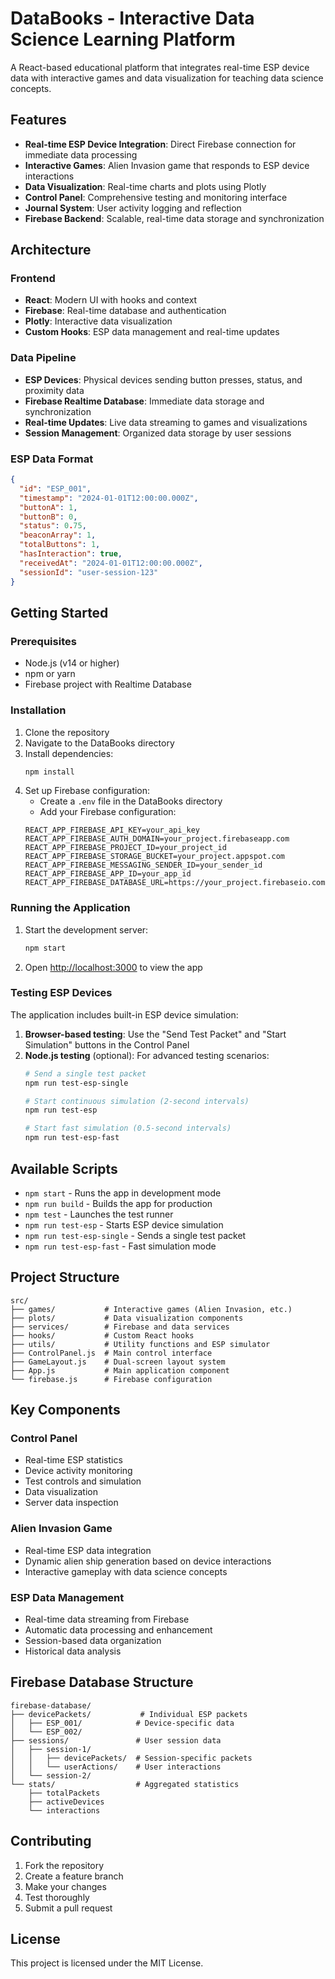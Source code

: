 # DataBooks - Interactive Data Science Learning Platform

A React-based educational platform that integrates real-time ESP device data with interactive games and data visualization for teaching data science concepts.

## Features

- **Real-time ESP Device Integration**: Direct Firebase connection for immediate data processing
- **Interactive Games**: Alien Invasion game that responds to ESP device interactions
- **Data Visualization**: Real-time charts and plots using Plotly
- **Control Panel**: Comprehensive testing and monitoring interface
- **Journal System**: User activity logging and reflection
- **Firebase Backend**: Scalable, real-time data storage and synchronization

## Architecture

### Frontend
- **React**: Modern UI with hooks and context
- **Firebase**: Real-time database and authentication
- **Plotly**: Interactive data visualization
- **Custom Hooks**: ESP data management and real-time updates

### Data Pipeline
- **ESP Devices**: Physical devices sending button presses, status, and proximity data
- **Firebase Realtime Database**: Immediate data storage and synchronization
- **Real-time Updates**: Live data streaming to games and visualizations
- **Session Management**: Organized data storage by user sessions

### ESP Data Format
```json
{
  "id": "ESP_001",
  "timestamp": "2024-01-01T12:00:00.000Z",
  "buttonA": 1,
  "buttonB": 0,
  "status": 0.75,
  "beaconArray": 1,
  "totalButtons": 1,
  "hasInteraction": true,
  "receivedAt": "2024-01-01T12:00:00.000Z",
  "sessionId": "user-session-123"
}
```

## Getting Started

### Prerequisites
- Node.js (v14 or higher)
- npm or yarn
- Firebase project with Realtime Database

### Installation
1. Clone the repository
2. Navigate to the DataBooks directory
3. Install dependencies:
   ```bash
   npm install
   ```
4. Set up Firebase configuration:
   - Create a `.env` file in the DataBooks directory
   - Add your Firebase configuration:
   ```
   REACT_APP_FIREBASE_API_KEY=your_api_key
   REACT_APP_FIREBASE_AUTH_DOMAIN=your_project.firebaseapp.com
   REACT_APP_FIREBASE_PROJECT_ID=your_project_id
   REACT_APP_FIREBASE_STORAGE_BUCKET=your_project.appspot.com
   REACT_APP_FIREBASE_MESSAGING_SENDER_ID=your_sender_id
   REACT_APP_FIREBASE_APP_ID=your_app_id
   REACT_APP_FIREBASE_DATABASE_URL=https://your_project.firebaseio.com
   ```

### Running the Application
1. Start the development server:
   ```bash
   npm start
   ```
2. Open [http://localhost:3000](http://localhost:3000) to view the app

### Testing ESP Devices
The application includes built-in ESP device simulation:

1. **Browser-based testing**: Use the "Send Test Packet" and "Start Simulation" buttons in the Control Panel
2. **Node.js testing** (optional): For advanced testing scenarios:
   ```bash
   # Send a single test packet
   npm run test-esp-single

   # Start continuous simulation (2-second intervals)
   npm run test-esp

   # Start fast simulation (0.5-second intervals)
   npm run test-esp-fast
   ```

## Available Scripts

- `npm start` - Runs the app in development mode
- `npm run build` - Builds the app for production
- `npm test` - Launches the test runner
- `npm run test-esp` - Starts ESP device simulation
- `npm run test-esp-single` - Sends a single test packet
- `npm run test-esp-fast` - Fast simulation mode

## Project Structure

```
src/
├── games/           # Interactive games (Alien Invasion, etc.)
├── plots/           # Data visualization components
├── services/        # Firebase and data services
├── hooks/           # Custom React hooks
├── utils/           # Utility functions and ESP simulator
├── ControlPanel.js  # Main control interface
├── GameLayout.js    # Dual-screen layout system
├── App.js           # Main application component
└── firebase.js      # Firebase configuration
```

## Key Components

### Control Panel
- Real-time ESP statistics
- Device activity monitoring
- Test controls and simulation
- Data visualization
- Server data inspection

### Alien Invasion Game
- Real-time ESP data integration
- Dynamic alien ship generation based on device interactions
- Interactive gameplay with data science concepts

### ESP Data Management
- Real-time data streaming from Firebase
- Automatic data processing and enhancement
- Session-based data organization
- Historical data analysis

## Firebase Database Structure

```
firebase-database/
├── devicePackets/           # Individual ESP packets
│   ├── ESP_001/            # Device-specific data
│   └── ESP_002/
├── sessions/               # User session data
│   ├── session-1/
│   │   ├── devicePackets/  # Session-specific packets
│   │   └── userActions/    # User interactions
│   └── session-2/
└── stats/                  # Aggregated statistics
    ├── totalPackets
    ├── activeDevices
    └── interactions
```

## Contributing

1. Fork the repository
2. Create a feature branch
3. Make your changes
4. Test thoroughly
5. Submit a pull request

## License

This project is licensed under the MIT License.
